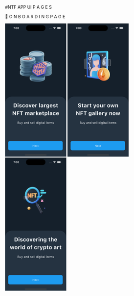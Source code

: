 #NTF APP UI 
P A G E S

📱 O N B O A R D I N G  P A G E 


<div class="image-row">
   <img src="screenshot/Simulator Screenshot - iPhone 15 Pro - 2024-05-20 at 19.00.07.png" width="200" />
   <img src="screenshot/Simulator Screenshot - iPhone 15 Pro - 2024-05-20 at 19.00.09.png" width="200" />
   <img src="screenshot/Simulator Screenshot - iPhone 15 Pro - 2024-05-20 at 19.00.12.png" width="200" />
</div>




